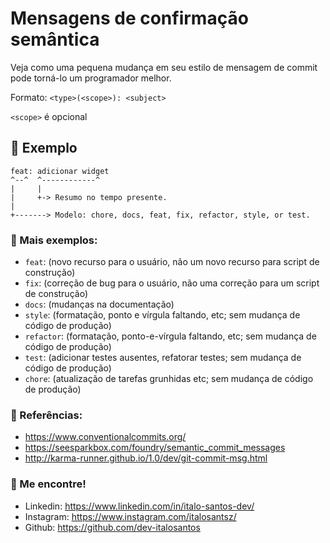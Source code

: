 # Mensagens de confirmação semântica

Veja como uma pequena mudança em seu estilo de mensagem de commit pode torná-lo um programador melhor.

Formato: `<type>(<scope>): <subject>`

`<scope>` é opcional

## 🔭 Exemplo

```
feat: adicionar widget 
^--^  ^------------^
|     |
|     +-> Resumo no tempo presente.
|
+-------> Modelo: chore, docs, feat, fix, refactor, style, or test.
```

### 📡 Mais exemplos:

- `feat`: (novo recurso para o usuário, não um novo recurso para script de construção)
- `fix`: (correção de bug para o usuário, não uma correção para um script de construção)
- `docs`: (mudanças na documentação)
- `style`: (formatação, ponto e vírgula faltando, etc; sem mudança de código de produção)
- `refactor`: (formatação, ponto-e-vírgula faltando, etc; sem mudança de código de produção)
- `test`: (adicionar testes ausentes, refatorar testes; sem mudança de código de produção)
- `chore`: (atualização de tarefas grunhidas etc; sem mudança de código de produção)

### 🧠 Referências:

- https://www.conventionalcommits.org/
- https://seesparkbox.com/foundry/semantic_commit_messages
- http://karma-runner.github.io/1.0/dev/git-commit-msg.html

### 🔗 Me encontre!
- Linkedin: https://www.linkedin.com/in/italo-santos-dev/
- Instagram: https://www.instagram.com/italosantsz/
- Github: https://github.com/dev-italosantos
